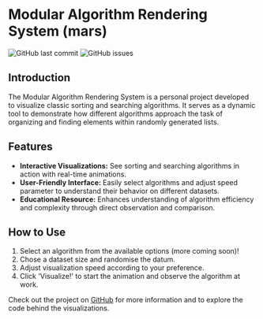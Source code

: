 # Modular Algorithm Rendering System (mars)

![GitHub last commit](https://img.shields.io/github/last-commit/phmarcel0x/dsa-algorithm-visualizer)
![GitHub issues](https://img.shields.io/github/issues/phmarcel0x/dsa-algorithm-visualizer)

## Introduction

The Modular Algorithm Rendering System is a personal project developed to visualize classic sorting and searching algorithms. It serves as a dynamic tool to demonstrate how different algorithms approach the task of organizing and finding elements within randomly generated lists.

## Features

- **Interactive Visualizations:** See sorting and searching algorithms in action with real-time animations.
- **User-Friendly Interface:** Easily select algorithms and adjust speed parameter to understand their behavior on different datasets.
- **Educational Resource:** Enhances understanding of algorithm efficiency and complexity through direct observation and comparison.

## How to Use

1. Select an algorithm from the available options (more coming soon)!
2. Chose a dataset size and randomise the datum.
3. Adjust visualization speed according to your preference.
4. Click 'Visualize!' to start the animation and observe the algorithm at work.
<!-- 5. Utilize the provided descriptions to gain insights into each algorithm's strategy and use case. -->

Check out the project on [GitHub](https://github.com/phmarcel0x/dsa-algorithm-visualizer) for more information and to explore the code behind the visualizations.
